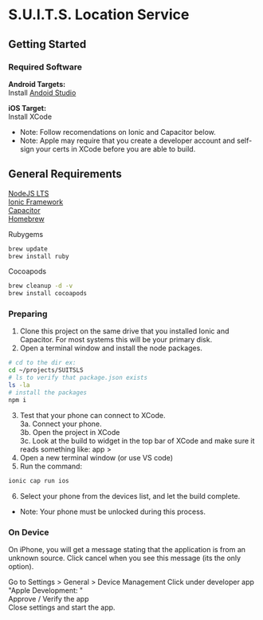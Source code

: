 # S.U.I.T.S. Location Service

## Getting Started

### Required Software      
__Android Targets:__     
Install [Andoid Studio](https://developer.android.com/studio/?gclid=CjwKCAiAvaGRBhBlEiwAiY-yMFpPGMAuF8Pdu0m5BqYEZlK5rA0FqVN8JA9PMEnWqB2tUseRjfJcVRoCzsYQAvD_BwE&gclsrc=aw.ds)  

__iOS Target:__     
Install XCode 

* Note: Follow recomendations on Ionic and Capacitor below.  
* Note: Apple may require that you create a developer account and self-sign your certs in XCode before you are able to build.

General Requirements      
----------------------------------------
[NodeJS LTS](https://nodejs.org/en/)     
[Ionic Framework](https://ionicframework.com/docs/intro/cli)     
[Capacitor](https://capacitorjs.com/docs/getting-started)     
[Homebrew](https://brew.sh/)

Rubygems
```bash
brew update
brew install ruby
```
Cocoapods
```bash
brew cleanup -d -v
brew install cocoapods
```

### Preparing     
1. Clone this project on the same drive that you installed Ionic and Capacitor. For most systems this will be your primary disk.
2. Open a terminal window and install the node packages.   
``` bash
# cd to the dir ex:
cd ~/projects/SUITSLS
# ls to verify that package.json exists 
ls -la
# install the packages
npm i 
```
3. Test that your phone can connect to XCode.      
	3a. Connect your phone.     
	3b. Open the project in XCode      
	3c. Look at the build to widget in the top bar of XCode and make sure it reads something like: app > <My Phone Name>     
4. Open a new terminal window (or use VS code)   
5. Run the command:
``` bash
ionic cap run ios
```
6. Select your phone from the devices list, and let the build complete.
* Note: Your phone must be unlocked during this process. 

### On Device     
On iPhone, you will get a message stating that the application is from an unknown source. Click cancel when you see this message (its the only option).     

Go to Settings > General > Device Management
Click under developer app "Apple Development: <your email address>"  
Approve / Verify the app  
Close settings and start the app.   
